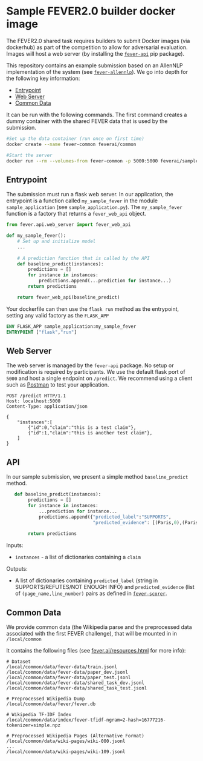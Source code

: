 # Sample FEVER2.0 builder docker image

The FEVER2.0 shared task requires builders to submit Docker images (via dockerhub) as part of the competition to allow 
for adversarial evaluation. Images will host a web server (by installing the [`fever-api`](https://github.com/j6mes/fever-api) pip package).
 
This repository contains an example submission based on an AllenNLP implementation of the system (see [`fever-allennlp`](https://github.com/j6mes/fever-allennlp)). We go into depth for the following key information:

* [Entrypoint](#entrypoint)
* [Web Server](#web-server)
* [Common Data](#common-data)

It can be run with the following commands. The first command creates a dummy container with the shared FEVER data that is used by the submission.

```bash
#Set up the data container (run once on first time)
docker create --name fever-common feverai/common

#Start the server
docker run --rm --volumes-from fever-common -p 5000:5000 feverai/sample
```

## Entrypoint
The submission must run a flask web server. In our application, the entrypoint is a function called `my_sample_fever` in the module `sample_application` (see `sample_application.py`).
The `my_sample_fever` function is a factory that returns a `fever_web_api` object. 

``` python
from fever.api.web_server import fever_web_api

def my_sample_fever():
    # Set up and initialize model
    ...
    
    # A prediction function that is called by the API
    def baseline_predict(instances):
        predictions = []
        for instance in instances:
            predictions.append(...prediction for instance...)
        return predictions

    return fever_web_api(baseline_predict)
```

Your dockerfile can then use the `flask run` method as the entrypoint, setting any valid factory as the `FLASK_APP`  

```dockerfile
ENV FLASK_APP sample_application:my_sample_fever
ENTRYPOINT ["flask","run"]
``` 


## Web Server
The web server is managed by the `fever-api` package. No setup or modification is required by participants. We use the default flask port of `5000` and host a single endpoint on `/predict`. We recommend using a client such as [Postman](https://www.getpostman.com/) to test your application.


```
POST /predict HTTP/1.1
Host: localhost:5000
Content-Type: application/json

{
	"instances":[
	    {"id":0,"claim":"this is a test claim"}, 
	    {"id":1,"claim":"this is another test claim"}, 
	]
}
```

## API
In our sample submission, we present a simple method `baseline_predict` method. 

```python 
   def baseline_predict(instances):
        predictions = []
        for instance in instances:
            ...prediction for instance...
            predictions.append({"predicted_label":"SUPPORTS", 
                                "predicted_evidence": [(Paris,0),(Paris,5)]})
            
        return predictions
```

Inputs: 

 * `instances` - a list of dictionaries containing a `claim` 

Outputs:

 * A list of dictionaries containing `predicted_label` (string in SUPPORTS/REFUTES/NOT ENOUGH INFO) and `predicted_evidence` (list of `(page_name,line_number)` pairs as defined in [`fever-scorer`](https://github.com/sheffieldnlp/fever-scorer).


## Common Data
We provide common data (the Wikipedia parse and the preprocessed data associated with the first FEVER challenge), that will be mounted in in `/local/common` 

It contains the following files (see [fever.ai/resources.html](https://fever.ai/resources.html) for more info):

```
# Dataset
/local/common/data/fever-data/train.jsonl
/local/common/data/fever-data/paper_dev.jsonl
/local/common/data/fever-data/paper_test.jsonl
/local/common/data/fever-data/shared_task_dev.jsonl
/local/common/data/fever-data/shared_task_test.jsonl

# Preprocessed Wikipedia Dump 
/local/common/data/fever/fever.db

# Wikipedia TF-IDF Index
/local/common/data/index/fever-tfidf-ngram=2-hash=16777216-tokenizer=simple.npz

# Preprocessed Wikipedia Pages (Alternative Format)
/local/common/data/wiki-pages/wiki-000.jsonl
...
/local/common/data/wiki-pages/wiki-109.jsonl
```

  
